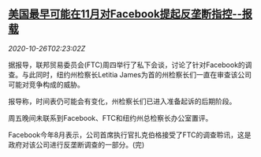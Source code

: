 <!--1603680957000-->
[美国最早可能在11月对Facebook提起反垄断指控--报载](https://cn.reuters.com/article/us-facebook-antitrust-1026-idCNKBS27B057)
------

<div><i>2020-10-26T02:23:02Z</i></div><p>据报导，联邦贸易委员会(FTC)周四举行了私下会谈，讨论了针对Facebook的调查。与此同时，纽约州检察长Letitia James为首的州检察长们一直在审查该公司可能对竞争构成的威胁。</p><p>报导称，时间表仍可能会有变化，州检察长们已进入准备起诉的后期阶段。</p><p>周五晚间未联系到Facebook、FTC和纽约州总检察长办公室置评。</p><p>Facebook今年8月表示，公司首席执行官扎克伯格接受了FTC的调查聆讯，这是政府对该公司进行反垄断调查的一部分。(完)</p>
